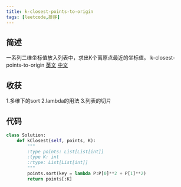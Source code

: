 ```yaml
---
title: k-closest-points-to-origin
tags: [leetcode,排序]
---
```

## 简述
一系列二维坐标值放入列表中，求出K个离原点最近的坐标值。
k-closest-points-to-origin [英文](https://leetcode.com/problems/k-closest-points-to-origin/) [中文](https://leetcode-cn.com/problems/k-closest-points-to-origin/)
## 收获
1.多维下的sort
2.lambda的用法
3.列表的切片
<!-- more -->

## 代码
```py
class Solution:
    def kClosest(self, points, K):
        """
        :type points: List[List[int]]
        :type K: int
        :rtype: List[List[int]]
        """
        points.sort(key = lambda P:P[0]**2 + P[1]**2)
        return points[:K]
```
